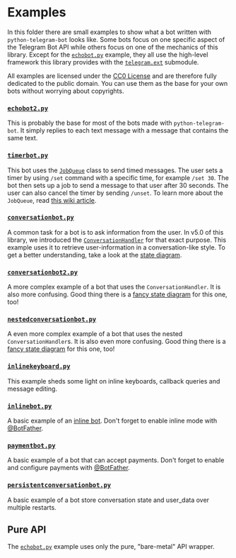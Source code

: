 # Examples

In this folder there are small examples to show what a bot written with `python-telegram-bot` looks like. Some bots focus on one specific aspect of the Telegram Bot API while others focus on one of the mechanics of this library. Except for the [`echobot.py`](#pure-api) example, they all use the high-level framework this library provides with the [`telegram.ext`](https://python-telegram-bot.readthedocs.io/en/latest/telegram.ext.html) submodule.

All examples are licensed under the [CC0 License](https://github.com/python-telegram-bot/python-telegram-bot/blob/master/examples/LICENSE.txt) and are therefore fully dedicated to the public domain. You can use them as the base for your own bots without worrying about copyrights.

### [`echobot2.py`](https://github.com/python-telegram-bot/python-telegram-bot/blob/master/examples/echobot2.py) 
This is probably the base for most of the bots made with `python-telegram-bot`. It simply replies to each text message with a message that contains the same text.

### [`timerbot.py`](https://github.com/python-telegram-bot/python-telegram-bot/blob/master/examples/timerbot.py) 
This bot uses the [`JobQueue`](https://python-telegram-bot.readthedocs.io/en/latest/telegram.ext.jobqueue.html) class to send timed messages. The user sets a timer by using `/set` command with a specific time, for example `/set 30`. The bot then sets up a job to send a message to that user after 30 seconds. The user can also cancel the timer by sending `/unset`. To learn more about the `JobQueue`, read [this wiki article](https://github.com/python-telegram-bot/python-telegram-bot/wiki/Extensions-%E2%80%93-JobQueue).

### [`conversationbot.py`](https://github.com/python-telegram-bot/python-telegram-bot/blob/master/examples/conversationbot.py)
A common task for a bot is to ask information from the user. In v5.0 of this library, we introduced the [`ConversationHandler`](https://python-telegram-bot.readthedocs.io/en/latest/telegram.ext.conversationhandler.html) for that exact purpose. This example uses it to retrieve user-information in a conversation-like style. To get a better understanding, take a look at the [state diagram](https://github.com/python-telegram-bot/python-telegram-bot/blob/master/examples/conversationbot.png).

### [`conversationbot2.py`](https://github.com/python-telegram-bot/python-telegram-bot/blob/master/examples/conversationbot2.py)
A more complex example of a bot that uses the `ConversationHandler`. It is also more confusing. Good thing there is a [fancy state diagram](https://github.com/python-telegram-bot/python-telegram-bot/blob/master/examples/conversationbot2.png) for this one, too!

### [`nestedconversationbot.py`](https://github.com/python-telegram-bot/python-telegram-bot/blob/master/examples/nestedconversationbot.py)
A even more complex example of a bot that uses the nested `ConversationHandler`s. It is also even more confusing. Good thing there is a [fancy state diagram](https://github.com/python-telegram-bot/python-telegram-bot/blob/master/examples/nestedconversationbot.png) for this one, too!

### [`inlinekeyboard.py`](https://github.com/python-telegram-bot/python-telegram-bot/blob/master/examples/inlinekeyboard.py)
This example sheds some light on inline keyboards, callback queries and message editing.

### [`inlinebot.py`](https://github.com/python-telegram-bot/python-telegram-bot/blob/master/examples/inlinebot.py)
A basic example of an [inline bot](https://core.telegram.org/bots/inline). Don't forget to enable inline mode with [@BotFather](https://telegram.me/BotFather).

### [`paymentbot.py`](https://github.com/python-telegram-bot/python-telegram-bot/blob/master/examples/paymentbot.py)
A basic example of a bot that can accept payments. Don't forget to enable and configure payments with [@BotFather](https://telegram.me/BotFather).

### [`persistentconversationbot.py`](https://github.com/python-telegram-bot/python-telegram-bot/blob/master/examples/persistentconversationbot.py)
A basic example of a bot store conversation state and user_data over multiple restarts.

## Pure API
The [`echobot.py`](https://github.com/python-telegram-bot/python-telegram-bot/blob/master/examples/echobot.py) example uses only the pure, "bare-metal" API wrapper. 
